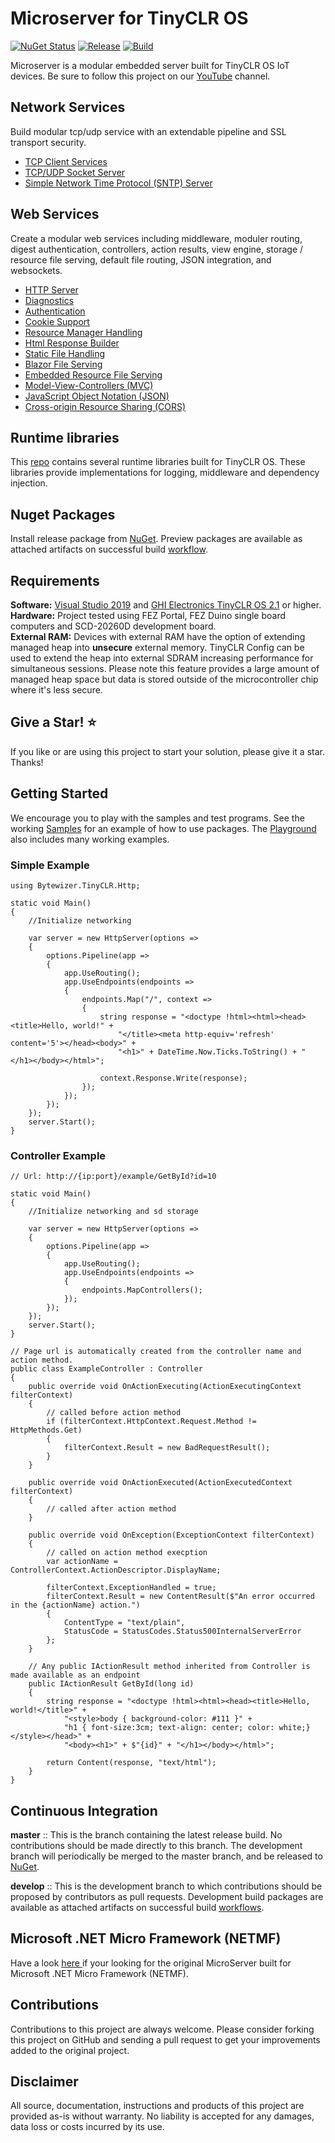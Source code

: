 # Microserver for TinyCLR OS

[![NuGet Status](http://img.shields.io/nuget/v/Bytewizer.TinyCLR.Core.svg?style=flat&logo=nuget)](https://www.nuget.org/packages?q=bytewizer.tinyclr)
[![Release](https://github.com/bytewizer/microserver/actions/workflows/release.yml/badge.svg)](https://github.com/bytewizer/microserver/actions/workflows/release.yml)
[![Build](https://github.com/bytewizer/microserver/actions/workflows/actions.yml/badge.svg)](https://github.com/bytewizer/microserver/actions/workflows/actions.yml)


Microserver is a modular embedded server built for TinyCLR OS IoT devices.  Be sure to follow this project on our [YouTube](https://www.youtube.com/channel/UCfFRHPY9XEsfIC0pLTSJ8kw) channel. 

## Network Services

Build modular tcp/udp service with an extendable pipeline and SSL transport security.

* <a href="https://github.com/bytewizer/microserver/tree/develop/src/Bytewizer.TinyCLR.TcpClient">TCP Client Services</a>
* <a href="https://github.com/bytewizer/microserver/tree/develop/src/Bytewizer.TinyCLR.Sockets">TCP/UDP Socket Server</a>
* <a href="https://github.com/bytewizer/microserver/tree/develop/src/Bytewizer.TinyCLR.Sntp">Simple Network Time Protocol (SNTP) Server</a>


## Web Services

Create a modular web services including middleware, moduler routing, digest authentication, controllers, action results, view engine, storage / resource file serving, default file routing, JSON integration, and websockets.

* <a href="https://github.com/bytewizer/microserver/tree/develop/src/Bytewizer.TinyCLR.Http">HTTP Server</a>
* <a href="https://github.com/bytewizer/microserver/tree/develop/src/Bytewizer.TinyCLR.Http.Diagnostics">Diagnostics</a> 
* <a href="https://github.com/bytewizer/microserver/tree/develop/src/Bytewizer.TinyCLR.Http.Authentication">Authentication</a>
* <a href="https://github.com/bytewizer/microserver/tree/develop/src/Bytewizer.TinyCLR.Http.Cookies">Cookie Support</a>
* <a href="https://github.com/bytewizer/microserver/tree/develop/src/Bytewizer.TinyCLR.Http.ResourceManager">Resource Manager Handling</a>
* <a href="https://github.com/bytewizer/microserver/tree/develop/src/Bytewizer.TinyCLR.Http.PageBuilder">Html Response Builder</a>
* <a href="https://github.com/bytewizer/microserver/tree/develop/src/Bytewizer.TinyCLR.Http.StaticFiles">Static File Handling</a>
* <a href="https://github.com/bytewizer/microserver/tree/develop/src/Bytewizer.TinyCLR.Http.StaticFiles.Blazor">Blazor File Serving</a>  
* <a href="https://github.com/bytewizer/microserver/tree/develop/src/Bytewizer.TinyCLR.Http.StaticFiles.Resource">Embedded Resource File Serving</a>
* <a href="https://github.com/bytewizer/microserver/tree/develop/src/Bytewizer.TinyCLR.Http.Mvc">Model-View-Controllers (MVC)</a> 
* <a href="https://github.com/bytewizer/microserver/tree/develop/src/Bytewizer.TinyCLR.Http.Json">JavaScript Object Notation (JSON)</a>
* <a href="https://github.com/bytewizer/microserver/tree/develop/src/Bytewizer.TinyCLR.Http.Cors">Cross-origin Resource Sharing (CORS)</a>

## Runtime libraries
This  <a href="https://github.com/bytewizer/runtime">repo</a> contains several runtime libraries built for TinyCLR OS. These libraries provide implementations for logging, middleware and dependency injection.

## Nuget Packages
Install release package from [NuGet](https://www.nuget.org/packages?q=bytewizer.tinyclr). Preview packages are available as attached artifacts on successful build [workflow](https://github.com/bytewizer/microserver/actions).

## Requirements

**Software:**  <a href="https://visualstudio.microsoft.com/downloads/">Visual Studio 2019</a> and <a href="https://www.ghielectronics.com/">GHI Electronics TinyCLR OS 2.1</a> or higher.  
**Hardware:** Project tested using FEZ Portal, FEZ Duino single board computers and SCD-20260D development board.  
**External RAM:** Devices with external RAM have the option of extending managed heap into **unsecure** external memory. TinyCLR Config can be used to extend the heap into external SDRAM increasing performance for simultaneous sessions. Please note this feature provides a large amount of managed heap space but data is stored outside of the microcontroller chip where it's less secure.

## Give a Star! :star:

If you like or are using this project to start your solution, please give it a star. Thanks!

## Getting Started

We encourage you to play with the samples and test programs. See the working [Samples](https://github.com/bytewizer/microserver/tree/master/samples) for an example of how to use packages. The [Playground](https://github.com/bytewizer/microserver/tree/master/playground) also includes many working examples.

### Simple Example

```CSharp
using Bytewizer.TinyCLR.Http;

static void Main()
{
    //Initialize networking

    var server = new HttpServer(options =>
    {
        options.Pipeline(app =>
        {
            app.UseRouting();
            app.UseEndpoints(endpoints =>
            {
                endpoints.Map("/", context =>
                {
                    string response = "<doctype !html><html><head><title>Hello, world!" +
                        "</title><meta http-equiv='refresh' content='5'></head><body>" +
                        "<h1>" + DateTime.Now.Ticks.ToString() + "</h1></body></html>";

                    context.Response.Write(response);
                });
            });
        });
    });
    server.Start();
}
```

### Controller Example

```CSharp
// Url: http://{ip:port}/example/GetById?id=10

static void Main()
{
    //Initialize networking and sd storage

    var server = new HttpServer(options =>
    {
        options.Pipeline(app =>
        {
            app.UseRouting();
            app.UseEndpoints(endpoints =>
            {
                endpoints.MapControllers(); 
            });
        });
    });
    server.Start();
}

// Page url is automatically created from the controller name and action method.  
public class ExampleController : Controller
{
    public override void OnActionExecuting(ActionExecutingContext filterContext)
    {
        // called before action method
        if (filterContext.HttpContext.Request.Method != HttpMethods.Get)
        {
            filterContext.Result = new BadRequestResult();
        }
    }

    public override void OnActionExecuted(ActionExecutedContext filterContext)
    {
        // called after action method
    }

    public override void OnException(ExceptionContext filterContext)
    {
        // called on action method execption
        var actionName = ControllerContext.ActionDescriptor.DisplayName;
        
        filterContext.ExceptionHandled = true;
        filterContext.Result = new ContentResult($"An error occurred in the {actionName} action.")
        {
            ContentType = "text/plain",
            StatusCode = StatusCodes.Status500InternalServerError
        };
    }

    // Any public IActionResult method inherited from Controller is made available as an endpoint
    public IActionResult GetById(long id)
    {
        string response = "<doctype !html><html><head><title>Hello, world!</title>" +
            "<style>body { background-color: #111 }" +
            "h1 { font-size:3cm; text-align: center; color: white;}</style></head>" +
            "<body><h1>" + $"{id}" + "</h1></body></html>";

        return Content(response, "text/html");
    }
}
```

## Continuous Integration

**master** :: This is the branch containing the latest release build. No contributions should be made directly to this branch. The development branch will periodically be merged to the master branch, and be released to [NuGet](https://www.nuget.org/packages?q=bytewizer.tinyclr).

**develop** :: This is the development branch to which contributions should be proposed by contributors as pull requests. Development build packages are available as attached artifacts on successful build [workflows](https://github.com/bytewizer/microserver/actions/workflows/actions.yml).


## Microsoft .NET Micro Framework (NETMF)

Have a look <a href="https://github.com/bytewizer/microserver/releases/tag/v1.1.0"> here </a> if your looking for the original MicroServer built for Microsoft .NET Micro Framework (NETMF).

## Contributions

Contributions to this project are always welcome. Please consider forking this project on GitHub and sending a pull request to get your improvements added to the original project.

## Disclaimer

All source, documentation, instructions and products of this project are provided as-is without warranty. No liability is accepted for any damages, data loss or costs incurred by its use.